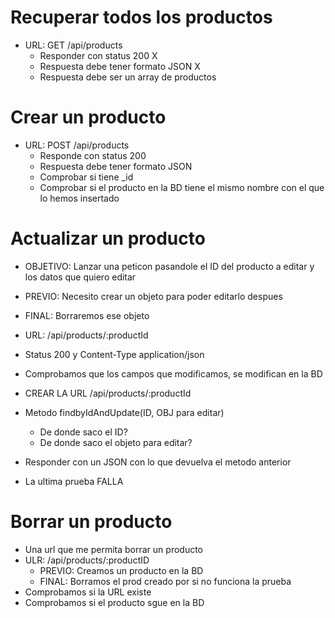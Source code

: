 # Recuperar todos los productos

- URL: GET /api/products
  - Responder con status 200 X
  - Respuesta debe tener formato JSON X
  - Respuesta debe ser un array de productos

# Crear un producto

- URL: POST /api/products
  - Responde con status 200
  - Respuesta debe tener formato JSON
  - Comprobar si tiene \_id
  - Comprobar si el producto en la BD tiene el mismo nombre con el que lo hemos insertado

# Actualizar un producto

- OBJETIVO: Lanzar una peticon pasandole el ID del producto a editar y los datos que quiero editar
- PREVIO: Necesito crear un objeto para poder editarlo despues
- FINAL: Borraremos ese objeto

- URL: /api/products/:productId
- Status 200 y Content-Type application/json
- Comprobamos que los campos que modificamos, se modifican en la BD

- CREAR LA URL /api/products/:productId
- Metodo findbyIdAndUpdate(ID, OBJ para editar)
  - De donde saco el ID?
  - De donde saco el objeto para editar?
- Responder con un JSON con lo que devuelva el metodo anterior
- La ultima prueba FALLA

# Borrar un producto

- Una url que me permita borrar un producto
- ULR: /api/products/:productID
  - PREVIO: Creamos un producto en la BD
  - FINAL: Borramos el prod creado por si no funciona la prueba
- Comprobamos si la URL existe
- Comprobamos si el producto sgue en la BD
